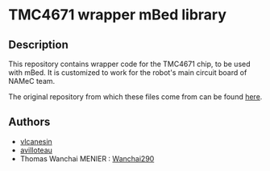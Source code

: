 # TMC4671 wrapper mBed library
## Description
This repository contains wrapper code for the TMC4671 chip, to be used
with mBed. It is customized to work for the robot's main circuit board of NAMeC team.

The original repository from which these files come from can be found [here](https://github.com/Wanchai290/enseirb-pfa-trinamic).

## Authors
- [vlcanesin](https://github.com/vlcanesin)
- [avilloteau](https://github.com/avilloteau)
- Thomas Wanchai MENIER : [Wanchai290](https://github.com/Wanchai290)
